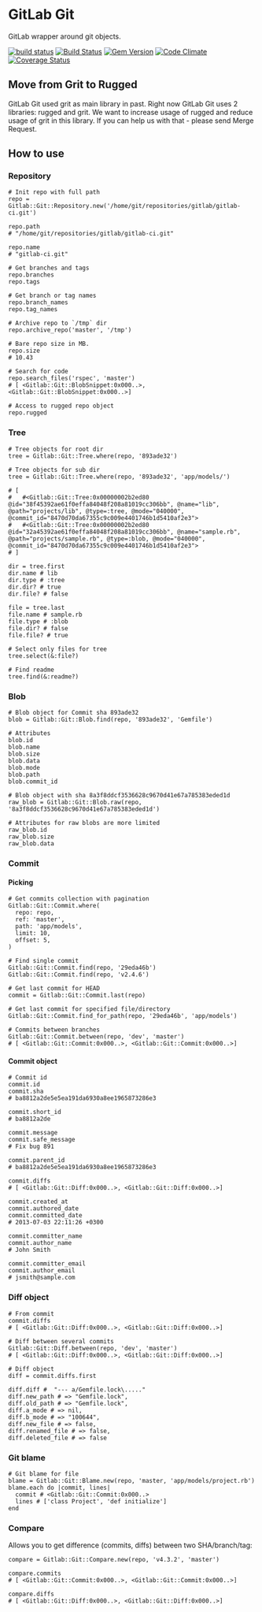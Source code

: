 # GitLab Git

GitLab wrapper around git objects.

[![build status](https://ci.gitlab.org/projects/6/status.png?ref=master)](https://ci.gitlab.org/projects/6?ref=master)
[![Build Status](https://travis-ci.org/gitlabhq/gitlab_git.svg?branch=master)](https://travis-ci.org/gitlabhq/gitlab_git)
[![Gem Version](https://badge.fury.io/rb/gitlab_git.svg)](http://badge.fury.io/rb/gitlab_git)
[![Code Climate](https://codeclimate.com/github/gitlabhq/gitlab_git.png)](https://codeclimate.com/github/gitlabhq/gitlab_git)
[![Coverage Status](https://coveralls.io/repos/gitlabhq/gitlab_git/badge.png?branch=master)](https://coveralls.io/r/gitlabhq/gitlab_git)

## Move from Grit to Rugged

GitLab Git used grit as main library in past.
Right now GitLab Git uses 2 libraries: rugged and grit.
We want to increase usage of rugged and reduce usage of grit in this library.
If you can help us with that - please send Merge Request.

## How to use

### Repository

    # Init repo with full path
    repo = Gitlab::Git::Repository.new('/home/git/repositories/gitlab/gitlab-ci.git')

    repo.path
    # "/home/git/repositories/gitlab/gitlab-ci.git"

    repo.name
    # "gitlab-ci.git"

    # Get branches and tags
    repo.branches
    repo.tags

    # Get branch or tag names
    repo.branch_names
    repo.tag_names

    # Archive repo to `/tmp` dir
    repo.archive_repo('master', '/tmp')

    # Bare repo size in MB.
    repo.size
    # 10.43

    # Search for code
    repo.search_files('rspec', 'master')
    # [ <Gitlab::Git::BlobSnippet:0x000..>, <Gitlab::Git::BlobSnippet:0x000..>]
 
    # Access to rugged repo object
    repo.rugged

### Tree

    # Tree objects for root dir
    tree = Gitlab::Git::Tree.where(repo, '893ade32')

    # Tree objects for sub dir
    tree = Gitlab::Git::Tree.where(repo, '893ade32', 'app/models/')

    # [
    #   #<Gitlab::Git::Tree:0x00000002b2ed80 @id="38f45392ae61f0effa84048f208a81019cc306bb", @name="lib", @path="projects/lib", @type=:tree, @mode="040000", @commit_id="8470d70da67355c9c009e4401746b1d5410af2e3">
    #   #<Gitlab::Git::Tree:0x00000002b2ed80 @id="32a45392ae61f0effa84048f208a81019cc306bb", @name="sample.rb", @path="projects/sample.rb", @type=:blob, @mode="040000", @commit_id="8470d70da67355c9c009e4401746b1d5410af2e3">
    # ]

    dir = tree.first
    dir.name # lib
    dir.type # :tree
    dir.dir? # true
    dir.file? # false

    file = tree.last
    file.name # sample.rb
    file.type # :blob
    file.dir? # false
    file.file? # true

    # Select only files for tree
    tree.select(&:file?)

    # Find readme
    tree.find(&:readme?)

### Blob

    # Blob object for Commit sha 893ade32
    blob = Gitlab::Git::Blob.find(repo, '893ade32', 'Gemfile')

    # Attributes
    blob.id
    blob.name
    blob.size
    blob.data
    blob.mode
    blob.path
    blob.commit_id

    # Blob object with sha 8a3f8ddcf3536628c9670d41e67a785383eded1d
    raw_blob = Gitlab::Git::Blob.raw(repo, '8a3f8ddcf3536628c9670d41e67a785383eded1d')

    # Attributes for raw blobs are more limited
    raw_blob.id
    raw_blob.size
    raw_blob.data

### Commit

#### Picking

    # Get commits collection with pagination
    Gitlab::Git::Commit.where(
      repo: repo,
      ref: 'master',
      path: 'app/models',
      limit: 10,
      offset: 5,
    )

    # Find single commit
    Gitlab::Git::Commit.find(repo, '29eda46b')
    Gitlab::Git::Commit.find(repo, 'v2.4.6')

    # Get last commit for HEAD
    commit = Gitlab::Git::Commit.last(repo)

    # Get last commit for specified file/directory
    Gitlab::Git::Commit.find_for_path(repo, '29eda46b', 'app/models')

    # Commits between branches
    Gitlab::Git::Commit.between(repo, 'dev', 'master')
    # [ <Gitlab::Git::Commit:0x000..>, <Gitlab::Git::Commit:0x000..>]

#### Commit object

    # Commit id
    commit.id
    commit.sha
    # ba8812a2de5e5ea191da6930a8ee1965873286e3

    commit.short_id
    # ba8812a2de

    commit.message
    commit.safe_message
    # Fix bug 891

    commit.parent_id
    # ba8812a2de5e5ea191da6930a8ee1965873286e3

    commit.diffs
    # [ <Gitlab::Git::Diff:0x000..>, <Gitlab::Git::Diff:0x000..>]

    commit.created_at
    commit.authored_date
    commit.committed_date
    # 2013-07-03 22:11:26 +0300

    commit.committer_name
    commit.author_name
    # John Smith

    commit.committer_email
    commit.author_email
    # jsmith@sample.com

### Diff object

    # From commit
    commit.diffs
    # [ <Gitlab::Git::Diff:0x000..>, <Gitlab::Git::Diff:0x000..>]

    # Diff between several commits
    Gitlab::Git::Diff.between(repo, 'dev', 'master')
    # [ <Gitlab::Git::Diff:0x000..>, <Gitlab::Git::Diff:0x000..>]

    # Diff object
    diff = commit.diffs.first
 
    diff.diff #  "--- a/Gemfile.lock\....."
    diff.new_path # => "Gemfile.lock",
    diff.old_path # => "Gemfile.lock",
    diff.a_mode # => nil,
    diff.b_mode # => "100644",
    diff.new_file # => false,
    diff.renamed_file # => false,
    diff.deleted_file # => false

### Git blame

    # Git blame for file
    blame = Gitlab::Git::Blame.new(repo, 'master, 'app/models/project.rb')
    blame.each do |commit, lines|
      commit # <Gitlab::Git::Commit:0x000..>
      lines # ['class Project', 'def initialize']
    end

### Compare

Allows you to get difference (commits, diffs) between two SHA/branch/tag:

    compare = Gitlab::Git::Compare.new(repo, 'v4.3.2', 'master')

    compare.commits
    # [ <Gitlab::Git::Commit:0x000..>, <Gitlab::Git::Commit:0x000..>]

    compare.diffs
    # [ <Gitlab::Git::Diff:0x000..>, <Gitlab::Git::Diff:0x000..>]
